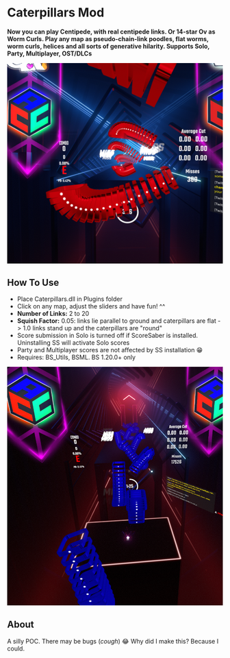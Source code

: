 # Caterpillars Mod

**Now you can play Centipede, with real centipede links. Or 14-star Ov as Worm Curls.
Play any map as pseudo-chain-link poodles, flat worms, worm curls, helices and all sorts of generative hilarity. Supports Solo, Party, Multiplayer, OST/DLCs**

<p><img src="https://github.com/zeph-yr/Caterpillars/blob/master/Screenshots/worms_2.png" width="600"/></p>

## How To Use
- Place Caterpillars.dll in Plugins folder
- Click on any map, adjust the sliders and have fun! ^^
- **Number of Links:** 2 to 20
- **Squish Factor:** 0.05: links lie parallel to ground and caterpillars are flat -> 1.0 links stand up and the caterpillars are "round"
- Score submission in Solo is turned off if ScoreSaber is installed. Uninstalling SS will activate Solo scores
- Party and Multiplayer scores are not affected by SS installation 😁
- Requires: BS_Utils, BSML. BS 1.20.0+ only

<p><img src="https://github.com/zeph-yr/Caterpillars/blob/master/Screenshots/worms_4.png" width="600"/></p>

## About
A silly POC. There may be bugs (*cough*) 😂 Why did I make this? Because I could.
